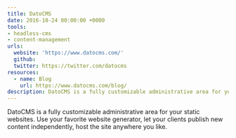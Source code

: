 ```yaml
---
title: DatoCMS
date: 2016-10-24 00:00:00 +0000
tools:
- headless-cms
- content-management
urls:
  website: 'https://www.datocms.com/'
  github:
  twitter: https://twitter.com/datocms
resources:
  - name: Blog
    url: https://www.datocms.com/blog/
description: DatoCMS is a fully customizable administrative area for your static websites.
---
```



DatoCMS is a fully customizable administrative area for your static websites. Use your favorite website generator, let your clients publish new content independently, host the site anywhere you like.
